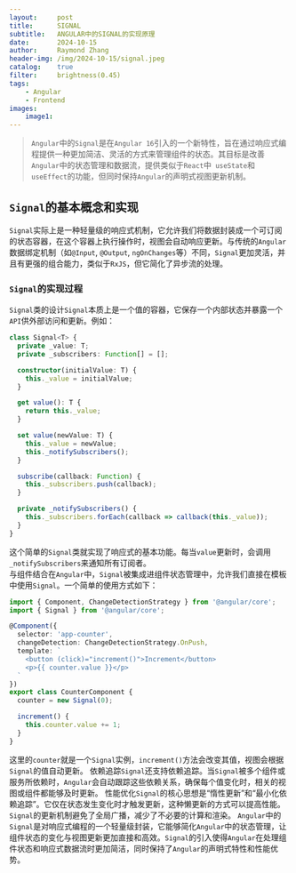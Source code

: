 ```yaml
---
layout:     post
title:      SIGNAL
subtitle:   ANGULAR中的SIGNAL的实现原理
date:       2024-10-15
author:     Raymond Zhang
header-img: /img/2024-10-15/signal.jpeg
catalog:    true
filter:     brightness(0.45)
tags:
    - Angular
    - Frontend
images:
    image1: 
---
```


> `Angular`中的`Signal`是在`Angular 16`引入的一个新特性，旨在通过响应式编程提供一种更加简洁、灵活的方式来管理组件的状态。其目标是改善`Angular`中的状态管理和数据流，提供类似于`React`中` useState`和`useEffect`的功能，但同时保持`Angular`的声明式视图更新机制。

## `Signal`的基本概念和实现
`Signal`实际上是一种轻量级的响应式机制，它允许我们将数据封装成一个可订阅的状态容器，在这个容器上执行操作时，视图会自动响应更新。与传统的`Angular`数据绑定机制（如`@Input`, `@Output`, `ngOnChanges`等）不同，`Signal`更加灵活，并且有更强的组合能力，类似于`RxJS`，但它简化了异步流的处理。

### `Signal`的实现过程
`Signal`类的设计`Signal`本质上是一个值的容器，它保存一个内部状态并暴露一个`API`供外部访问和更新。例如：
```typescript
class Signal<T> {
  private _value: T;
  private _subscribers: Function[] = [];

  constructor(initialValue: T) {
    this._value = initialValue;
  }

  get value(): T {
    return this._value;
  }

  set value(newValue: T) {
    this._value = newValue;
    this._notifySubscribers();
  }

  subscribe(callback: Function) {
    this._subscribers.push(callback);
  }

  private _notifySubscribers() {
    this._subscribers.forEach(callback => callback(this._value));
  }
}
```
这个简单的`Signal`类就实现了响应式的基本功能。每当`value`更新时，会调用`_notifySubscribers`来通知所有订阅者。
<br>
与组件结合在`Angular`中，`Signal`被集成进组件状态管理中，允许我们直接在模板中使用`Signal`。一个简单的使用方式如下：
```typescript
import { Component, ChangeDetectionStrategy } from '@angular/core';
import { Signal } from '@angular/core';

@Component({
  selector: 'app-counter',
  changeDetection: ChangeDetectionStrategy.OnPush,
  template: `
    <button (click)="increment()">Increment</button>
    <p>{{ counter.value }}</p>
  `
})
export class CounterComponent {
  counter = new Signal(0);

  increment() {
    this.counter.value += 1;
  }
}
```
这里的`counter`就是一个`Signal`实例，`increment()`方法会改变其值，视图会根据`Signal`的值自动更新。
依赖追踪`Signal`还支持依赖追踪。当`Signal`被多个组件或服务所依赖时，`Angular`会自动跟踪这些依赖关系，确保每个值变化时，相关的视图或组件都能够及时更新。
性能优化`Signal`的核心思想是“惰性更新”和“最小化依赖追踪”。它仅在状态发生变化时才触发更新，这种懒更新的方式可以提高性能。`Signal`的更新机制避免了全局广播，减少了不必要的计算和渲染。
`Angular`中的`Signal`是对响应式编程的一个轻量级封装，它能够简化`Angular`中的状态管理，让组件状态的变化与视图更新更加直接和高效。`Signal`的引入使得`Angular`在处理组件状态和响应式数据流时更加简洁，同时保持了`Angular`的声明式特性和性能优势。